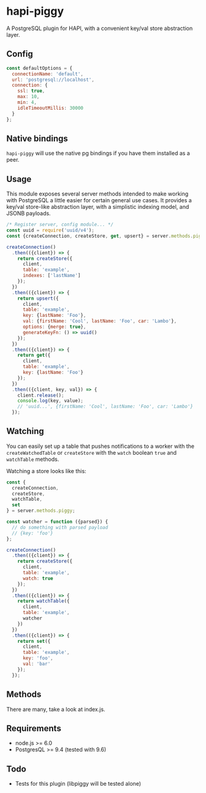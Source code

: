# hapi-piggy
A PostgreSQL plugin for HAPI, with a convenient key/val store abstraction layer.

## Config

```javascript
const defaultOptions = {
  connectionName: 'default',
  url: 'postgresql://localhost',
  connection: {
    ssl: true,
    max: 10,
    min: 4,
    idleTimeoutMillis: 30000
  }
};
```

## Native bindings

`hapi-piggy` will use the native pg bindings if you have them installed as a peer.

## Usage

This module exposes several server methods intended to make working with PostgreSQL a little easier for certain general use cases. It provides a key/val store-like abstraction layer, with a simplistic indexing model, and JSONB payloads.

```javascript
/* Register server, config module... */
const uuid = require('uuid/v4');
const {createConnection, createStore, get, upsert} = server.methods.piggy;

createConnection()
  .then(({client}) => {
    return createStore({
      client,
      table: 'example',
      indexes: ['lastName']
    });
  })
  .then(({client}) => {
    return upsert({
      client,
      table: 'example',
      key: {lastName: 'Foo'},
      val: {firstName: 'Cool', lastName: 'Foo', car: 'Lambo'},
      options: {merge: true},
      generateKeyFn: () => uuid()
    });
  })
  .then(({client}) => {
    return get({
      client,
      table: 'example',
      key: {lastName: 'Foo'}
    });
  })
  .then(({client, key, val}) => {
    client.release();
    console.log(key, value);
    // 'uuid...', {firstName: 'Cool', lastName: 'Foo', car: 'Lambo'}
  });
```

## Watching

You can easily set up a table that pushes notifications to a worker with the `createWatchedTable` or `createStore` with the `watch` boolean `true` and `watchTable` methods.

Watching a store looks like this:

```javascript
const {
  createConnection,
  createStore,
  watchTable,
  set
} = server.methods.piggy;

const watcher = function ({parsed}) {
  // do something with parsed payload
  // {key: 'foo'}
};

createConnection()
  .then(({client}) => {
    return createStore({
      client,
      table: 'example',
      watch: true
    });
  })
  .then(({client}) => {
    return watchTable({
      client,
      table: 'example',
      watcher
    })
  })
  .then(({client}) => {
    return set({
      client,
      table: 'example',
      key: 'foo',
      val: 'bar'
    });
  });
```

## Methods

There are many, take a look at index.js.

## Requirements

* node.js >= 6.0
* PostgresQL >= 9.4 (tested with 9.6)

## Todo

* Tests for this plugin (libpiggy will be tested alone)

